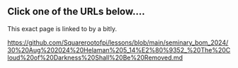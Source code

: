 ## Click one of the URLs below....

This exact page is linked to by a bitly.

https://github.com/Squarerootofpi/lessons/blob/main/seminary_bom_2024/30%20Aug%202024%20Helaman%205_14%E2%80%9352_%20The%20Cloud%20of%20Darkness%20Shall%20Be%20Removed.md
